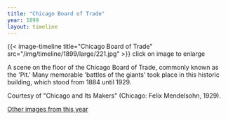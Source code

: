 ```yaml
---
title: "Chicago Board of Trade"
year: 1899
layout: timeline
---
```


{{< image-timeline title="Chicago Board of Trade" src="/img/timeline/1899/large/221.jpg" >}}
click on image to enlarge

A scene on the floor of the Chicago Board of Trade, commonly known as the 'Pit.' Many memorable 'battles of the giants' took place in this historic building, which stood from 1884 until 1929. 

Courtesy of "Chicago and Its Makers" (Chicago: Felix Mendelsohn, 1929). 

[Other images from this year](/historical/timeline/1899)